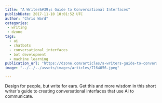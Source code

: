 ```yaml
---
title: "A Writer&#39;s Guide to Conversational Interfaces"
publishDate: 2017-11-10 10:01:52 UTC
author: "Chris Ward"
categories:
 - writing
 - dzone
tags:
  - ai
  - chatbots
  - conversational interfaces
  - bot development
  - machine learning
publication_url: "https://dzone.com/articles/a-writers-guide-to-conversational-interfaces"
image: "../../../assets/images/articles/7164056.jpeg"

---
```

Design for people, but write for ears. Get this and more wisdom in this short writer's guide to creating conversational interfaces that use AI to communicate.

